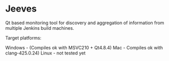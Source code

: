 Jeeves
======

Qt based monitoring tool for discovery and aggregation of information from multiple Jenkins build machines.

Target platforms:

Windows - (Compiles ok with MSVC210 + Qt4.8.4)
Mac - Compiles ok with clang-425.0.24)
Linux - not tested yet